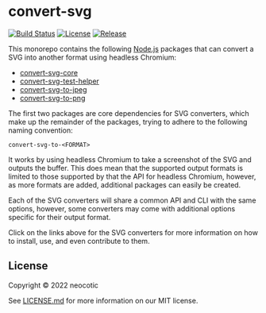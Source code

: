 # convert-svg

[![Build Status](https://img.shields.io/travis/neocotic/convert-svg/develop.svg?style=flat-square)](https://travis-ci.org/neocotic/convert-svg)
[![License](https://img.shields.io/github/license/neocotic/convert-svg.svg?style=flat-square)](https://github.com/neocotic/convert-svg/blob/master/LICENSE.md)
[![Release](https://img.shields.io/github/release/neocotic/convert-svg.svg?style=flat-square)](https://github.com/neocotic/convert-svg)

This monorepo contains the following [Node.js](https://nodejs.org) packages that can convert a SVG into another format
using headless Chromium:

* [convert-svg-core](https://github.com/neocotic/convert-svg/tree/master/packages/convert-svg-core)
* [convert-svg-test-helper](https://github.com/neocotic/convert-svg/tree/master/packages/convert-svg-test-helper)
* [convert-svg-to-jpeg](https://github.com/neocotic/convert-svg/tree/master/packages/convert-svg-to-jpeg)
* [convert-svg-to-png](https://github.com/neocotic/convert-svg/tree/master/packages/convert-svg-to-png)

The first two packages are core dependencies for SVG converters, which make up the remainder of the packages, trying to
adhere to the following naming convention:

    convert-svg-to-<FORMAT>

It works by using headless Chromium to take a screenshot of the SVG and outputs the buffer. This does mean that the
supported output formats is limited to those supported by that the API for headless Chromium, however, as more formats
are added, additional packages can easily be created.

Each of the SVG converters will share a common API and CLI with the same options, however, some converters may come with
additional options specific for their output format.

Click on the links above for the SVG converters for more information on how to install, use, and even contribute to
them. 

## License

Copyright © 2022 neocotic

See [LICENSE.md](https://github.com/neocotic/convert-svg/raw/master/LICENSE.md) for more information on our MIT license.
